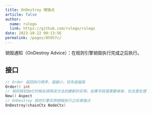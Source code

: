 ```yaml
---
title: OnDestroy 增强点
article: false
author: 
  name: rulego
  link: https://github.com/rulego/rulego
date: 2023-10-22 00:13:56
permalink: /pages/85957c/
---
```


销毁通知（OnDestroy Advice）：在规则引擎销毁执行完成之后执行。

## 接口

```go
// Order 返回执行顺序，值越小，优先级越高
Order() int
// 规则链初始化时候会调用该方法创建新的实例，如果字段值需要继承，在这里处理
New() Aspect
// OnDestroy 规则引擎实例销毁执行之后增强点
OnDestroy(chainCtx NodeCtx)
```
